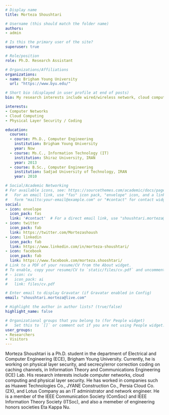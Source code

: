 ```yaml
---
# Display name
title: Morteza Shoushtari

# Username (this should match the folder name)
authors:
- admin

# Is this the primary user of the site?
superuser: true

# Role/position
role: Ph.D. Research Assistant

# Organizations/Affiliations
organizations:
- name: Brigham Young University
  url: "https://www.byu.edu/"

# Short bio (displayed in user profile at end of posts)
bio: My research interests include wired/wireless network, cloud computing and Physical Layer Security / Coding.

interests:
- Computer Networks
- Cloud Computing
- Physical Layer Security / Coding

education:
  courses:
  - course: Ph.D., Computer Engineering
    institution: Brigham Young University
    year: Now
  - course: Ms.C., Information Technology (IT)
    institution: Shiraz University, IRAN
    year: 2013
  - course: B.Sc., Computer Engineering
    institution: Sadjad University of Technology, IRAN
    year: 2010

# Social/Academic Networking
# For available icons, see: https://sourcethemes.com/academic/docs/page-builder/#icons
#   For an email link, use "fas" icon pack, "envelope" icon, and a link in the
#   form "mailto:your-email@example.com" or "#contact" for contact widget.
social:
- icon: envelope
  icon_pack: fas
  link: '#contact'  # For a direct email link, use "shoushtari.morteza@live.com".
- icon: twitter
  icon_pack: fab
  link: https://twitter.com/Mortezashoush
- icon: linkedin
  icon_pack: fab
  link: https://www.linkedin.com/in/morteza-shoushtari/
- icon: facebook
  icon_pack: fab
  link: https://www.facebook.com/morteza.shooshtari/
# Link to a PDF of your resume/CV from the About widget.
# To enable, copy your resume/CV to `static/files/cv.pdf` and uncomment the lines below.
# - icon: cv
#   icon_pack: ai
#   link: files/cv.pdf

# Enter email to display Gravatar (if Gravatar enabled in Config)
email: "shoushtari.morteza@live.com"

# Highlight the author in author lists? (true/false)
highlight_name: false

# Organizational groups that you belong to (for People widget)
#   Set this to `[]` or comment out if you are not using People widget.
user_groups:
- Researchers
- Visitors
---
```


Morteza Shoushtari is a Ph.D. student in the department of Electrical and Computer Engineering (ECE), Brigham Young University. Currently, he is working on physical layer security, and secrecy/error correction coding on caching channels, in Information Theory and Communications Engineering (ICE) Lab. His research interests include computer networks, cloud computing and physical layer security.
He has worked in companies such as Huawei Technologies Co., JYANE Construction Co., Persia Cloud Co. (2X), and Lotus Company as an IT administrator and network engineer. He is a member of the IEEE Communication Society (ComSoc) and IEEE Information Theory Society (ITSoc), and also a memeber of engineering honors societies Eta Kappa Nu.
